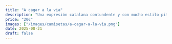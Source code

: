```yaml
---
title: "A cagar a la via"
description: "Una expresión catalana contundente y con mucho estilo pitrero."
price: "20€"
images: ["/images/camisetas/a-cagar-a-la-via.png"]
date: 2025-08-21
draft: false
---
```

